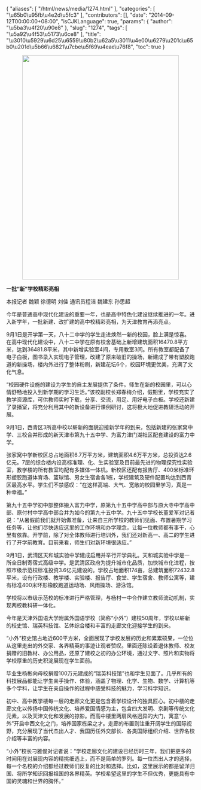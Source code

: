 {
    "aliases": [
        "/html/news/media/1274.html"
    ],
    "categories": [
        "\u65b0\u95fb\u4e2d\u5fc3"
    ],
    "contributors": [],
    "date": "2014-09-12T00:00:00+08:00",
    "isCJKLanguage": true,
    "params": {
        "author": "\u5ba3\u4f20\u90e8"
    },
    "slug": "1274",
    "tags": [
        "\u5a92\u4f53\u5173\u6ce8"
    ],
    "title": "\u3010\u5929\u6d25\u6559\u80b2\u62a5\u3011\u4e00\u6279\u201c\u65b0\u201d\u5b66\u6821\u7cbe\u5f69\u4eae\u76f8",
    "toc": true
}


<img
    src="https://cdn.tfls.online/mirror/full/7908e34dca61f5e62ed2ec55530dbf04cdcaebf6.jpg"
    style="display:block;margin-left:auto;margin-right:auto;"
    decoding="async"
    fetchpriority="auto"
    loading="lazy"
    height="600"
    width="418"
/>




  





**一批“新”学校精彩亮相**




本报记者 魏颖 徐德明 刘佳 通讯员程洁 魏建东 孙思超









今年是普通高中现代化建设的重要一年，也是高中特色化建设继续推进的一年。进入新学年，一批新建、改扩建的高中校精彩亮相，为天津教育再添亮点。




9月1日是开学第一天，八十二中学的学生走进焕然一新的校园，脸上满是惊喜。在高中现代化建设中，八十二中学在原有校舍基础上新增建筑面积16470.8平方米，达到36481.8平米，其中新增实验室4间，专用教室3间。所有教室都配备了电子白板，图书录入实现电子管理，改建了原来破旧的操场，新建成了带有塑胶跑道的新操场，楼内外进行了整体粉刷，新建花坛6个，校园环境更优美，充满了文化气息。




“校园硬件设施的建设为学生的自主发展提供了条件。师生在新的校园里，可以心情舒畅地投入到新学期的学习生活。”该校副校长郑春梅介绍，假期里，学校充实了教学资源库，可供教师实时下载，分享、交流，用足、用好电子白板。学校还新建了录播室，将充分利用其中的新设备进行课例研讨，这将极大地促进教研活动的开展。









9月1日，西青区3所高中校以崭新的面貌迎接新学年的到来，包括新建的张家窝中学、三校合并形成的新天津市第九十五中学、为富力津门湖社区配套建设的富力中学。




张家窝中学新校区总占地面积6.7万平方米，建筑面积4.6万平方米，总投资达2.6亿元。7层的综合楼内设高标准理、化、生实验室及目前最先进的物理探究性实验室，教学楼的所有教室均配有多媒体一体机。新校区还配有报告厅、400米标准环形塑胶跑道体育场、篮球馆、男女生宿舍各1栋，学校建筑及硬件配置均达到西青区最高水平。学生们不禁感叹：“在这样高端、大气、宽敞的校园里学习，真是一种幸福。”




第九十五中学初中部整体搬入富力中学，原第九十五中学高中部与原大寺中学高中部、原付村中学高中部合并为如今的第九十五中学。九十五中学校长董爱军对记者说：“从暑假前我们就开始做准备，让来自三所学校的教师们见面、布置暑期学习任务等，让他们尽快适应这里的工作环境和办学理念，让每一位教师都有事干，心里有依靠。开学前，除了对全体教师进行培训外，我们还对新高一、高二的学生进行了开学前教育。目前来看，师生们对新环境很适应。”














9月1日，武清区天和城实验中学建成启用并举行开学典礼。天和城实验中学是一所全日制寄宿式高级中学。是武清区政府为提升城市化品质，加快城市化进程，按照市级示范校标准投资3.6亿元建设的。学校占地面积174亩，总建筑面积72432.8平米，设有行政楼、教学楼、实验楼、报告厅、食堂、学生宿舍、教师公寓等，建有标准400米环形橡胶跑道运动场、风雨操场、游泳馆。




学校将以市级示范校的标准进行严格管理，与杨村一中合作建立教师流动机制，实现两校教科研一体化。














今年是天津外国语大学附属外国语学校（简称“小外”）建校50周年，学校以崭新的校史馆、瑞英科技馆、艺体综合楼和丰富的走廊文化迎接学生的到来。




“小外”校史馆占地近600平方米，全面展现了学校发展的历史和累累硕果，一位位从这里走出的外交家、各界精英的事迹让观者赞叹。里面还陈设着退休教师、校友捐赠的旧教材、办公用品，还原了建校之初的办公环境，通过文字、照片和实物将学校厚重的历史积淀展现在学生面前。




毕业生杨彬向母校捐赠100万元建成的“瑞英科技馆”也和学生见面了。几乎所有的科技展品都能让学生亲手操作、体验，涵盖了物理、化学、生物、数学、计算机等多个学科，让学生在亲自操作的过程中感受科技的魅力，学习科学知识。




初中、高中教学楼每一层的走廊文化更是包含着学校设计的独具匠心。初中楼的走廊文化以传扬中国传统文化、培养爱国情感为主，包含四大发明、京剧等传统文化元素，以及天津文化和发展的掠影。而高中楼里两扇风格迥异的大门，寓意“小外”开启中西文化之门，培养国家栋梁之才。走廊的布置则注重开阔学生的国际视野，充分展现了当代杰出人才、我国历任外交部长、各类国际组织介绍、世界名校介绍等丰富的内容。




“小外”校长刁雅俊对记者说：“学校走廊文化的建设已经历时三年，我们把更多的时间用在对展现内容的精挑细选上，而不是简单的罗列。每一位杰出人才的选择，每一个名校的介绍都经过教师们反复的比对和选择。比如，这里展示的都是留洋归国、将所学知识回报祖国的各界精英。学校希望这里的学生不但优秀，更能具有中国的灵魂和世界的胸怀。”




  



